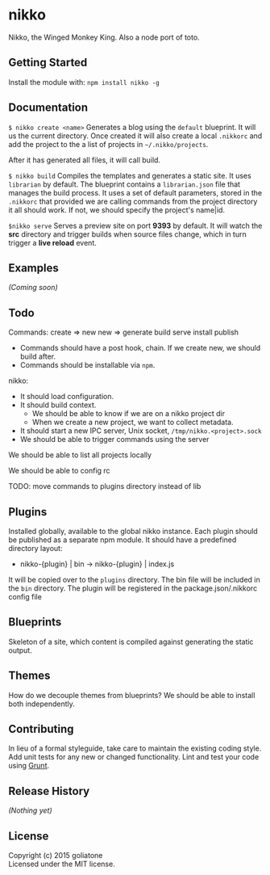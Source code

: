 # nikko

Nikko, the Winged Monkey King. Also a node port of toto.

## Getting Started
Install the module with: `npm install nikko -g`

## Documentation

`$ nikko create <name>`
Generates a blog using the `default` blueprint. It will us the current directory. Once created it will also create a local `.nikkorc` and add the project to the a list of projects in `~/.nikko/projects`.

After it has generated all files, it will call build.

`$ nikko build`
Compiles the templates and generates a static site. It uses `librarian` by default. The blueprint contains a `librarian.json` file that manages the build process. It uses a set of default parameters, stored in the `.nikkorc` that provided we are calling commands from the project directory it all should work.
If not, we should specify the project's name|id.

`$nikko serve`
Serves a preview site on port **9393** by default. It will watch the **src** directory and trigger builds when source files change, which in turn trigger a **live reload** event.

## Examples
_(Coming soon)_

## Todo

Commands:
create => new
new => generate
build
serve
install
publish

* Commands should have a post hook, chain. If we create new, we should build after.
* Commands should be installable via `npm`. 

nikko:
- It should load configuration.
- It should build context.
    - We should be able to know if we are on a nikko project dir
    - When we create a new project, we want to collect metadata.
- It should start a new IPC server, Unix socket, `/tmp/nikko.<project>.sock`
- We should be able to trigger commands using the server


We should be able to list all projects locally

We should be able to config rc

TODO: move commands to plugins directory instead of lib

## Plugins
Installed globally, available to the global nikko instance.
Each plugin should be published as a separate npm module.
It should have a predefined directory layout:

- nikko-{plugin}
    | bin -> nikko-{plugin}
    | index.js

It will be copied over to the `plugins` directory.
The bin file will be included in the `bin` directory.
The plugin will be registered in the package.json/.nikkorc config file


## Blueprints
Skeleton of a site, which content is compiled against generating the static output.

## Themes
How do we decouple themes from blueprints? We should be able to install both independently.


## Contributing
In lieu of a formal styleguide, take care to maintain the existing coding style. Add unit tests for any new or changed functionality. Lint and test your code using [Grunt](http://gruntjs.com/).

## Release History
_(Nothing yet)_

## License
Copyright (c) 2015 goliatone  
Licensed under the MIT license.
